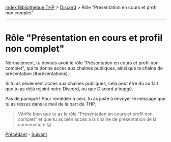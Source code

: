 [Index Bibliothèque THP](https://github.com/TheHackingProject/bibliotheque-THP) > [Discord](https://github.com/TheHackingProject/bibliotheque-THP/blob/master/sommaires/discord.md) > Rôle "Présentation en cours et profil non complet"

___

# Rôle "Présentation en cours et profil non complet"

Normalement, tu devrais avoir le rôle "Présentation en cours et profil non complet", qui te donne accès aux chaînes publiques, ainsi que la chaîne de présentation (#présentations).

Si tu as seulement accès aux chaînes publiques, cela peut être dû au fait que tu as déjà rejoint notre Discord, ou que Discord a buggé.

Pas de panique ! Pour remédier à ceci, tu as juste à envoyer le message que tu as ressus dans le mail de la part de THP.

>Vérifie bien que tu as le rôle "Présentation en cours et profil non complet" et que tu as bien accès à la chaîne de présentation de la communauté 😉


[Précédant](https://github.com/TheHackingProject/bibliotheque-THP/blob/master/tuto_discord/sur_discord.md) - [Suivant](https://github.com/TheHackingProject/bibliotheque-THP/blob/master/tuto_discord/informations_de_profil.md)